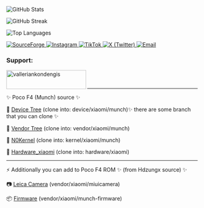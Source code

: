 ![GitHub Stats](https://github-readme-stats.vercel.app/api?username=valleriankondengis&show_icons=true&locale=en)

![GitHub Streak](https://github-readme-streak-stats.herokuapp.com/?user=valleriankondengis)

![Top Languages](https://github-readme-stats.vercel.app/api/top-langs?username=valleriankondengis&show_icons=true&locale=en&layout=compact)

<a href="https://sourceforge.net/projects/lighthouse/files/release/">
  <img src="https://img.shields.io/badge/SourceForge-FF6600?style=for-the-badge&logo=sourceforge&logoColor=white" alt="SourceForge"/>
</a>

<a href="https://www.instagram.com/valleriankondengis">
  <img src="https://img.shields.io/badge/Instagram-E4405F?style=for-the-badge&logo=instagram&logoColor=white" alt="Instagram"/>
</a>

<a href="https://www.tiktok.com/@valleriankondengis">
  <img src="https://img.shields.io/badge/TikTok-000000?style=for-the-badge&logo=tiktok&logoColor=white" alt="TikTok"/>
</a>

<a href="https://www.x.com/valleriankds">
  <img src="https://img.shields.io/badge/X-000000?style=for-the-badge&logo=twitter&logoColor=white" alt="X (Twitter)"/>
</a>

<a href="mailto:riankondengis@gmail.com">
  <img src="https://img.shields.io/badge/Email-D14836?style=for-the-badge&logo=gmail&logoColor=white" alt="Email"/>
</a>

<h3 align="left">Support:</h3>
<p><a href="https://ko-fi.com/valleriankondengis"> <img align="left" src="https://cdn.ko-fi.com/cdn/kofi3.png?v=3" height="50" width="210" alt="valleriankondengis" /></a></p><br><br>

---

✨ Poco F4 (Munch) source ✨

📁 [Device Tree](https://github.com/valleriankondengis/android_device_xiaomi_munch) (clone into: device/xiaomi/munch)✨ there are some branch that you can clone ✨

📁 [Vendor Tree](https://github.com/valleriankondengis/android_vendor_xiaomi_munch) (clone into: vendor/xiaomi/munch)

📁 [N0Kernel](https://github.com/valleriankondengis/kernel_xiaomi_sm8250) (clone into: kernel/xiaomi/munch)

📁 [Hardware_xiaomi]([https://github.com/valleriankondengis/android_hardware_xiaomi](https://github.com/valleriankondengis/android_hardware_dolby)) (clone into: hardware/xiaomi)

---

⚡ Additionally you can add to Poco F4 ROM ✨ (from Hdzungx source) ✨

📷 [Leica Camera](https://codeberg.org/munch-devs/android_vendor_xiaomi_miuicamera) (vendor/xiaomi/miuicamera)

📦 [Firmware](https://codeberg.org/munch-devs/android_vendor_xiaomi_munch-firmware) (vendor/xiaomi/munch-firmware)
